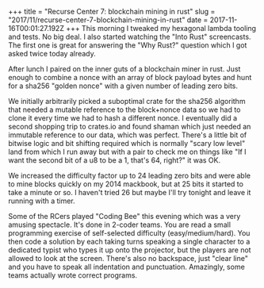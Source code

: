 +++
title = "Recurse Center 7: blockchain mining in rust"
slug = "2017/11/recurse-center-7-blockchain-mining-in-rust"
date = 2017-11-16T00:01:27.192Z
+++
This morning I tweaked my hexagonal lambda tooling and tests. No big deal. I also started watching the "Into Rust" screencasts. The first one is great for answering the "Why Rust?" question which I got asked twice today already.

After lunch I paired on the inner guts of a blockchain miner in rust. Just enough to combine a nonce with an array of block payload bytes and hunt for a sha256 "golden nonce" with a given number of leading zero bits.

We initially arbitrarily picked a suboptimal crate for the sha256 algorithm that needed a mutable reference to the block+nonce data so we had to clone it every time we had to hash a different nonce. I eventually did a second shopping trip to crates.io and found shaman which just needed an immutable reference to our data, which was perfect. There's a little bit of bitwise logic and bit shifting required which is normally "scary low level" land from which I run away but with a pair to check me on things like "If I want the second bit of a u8 to be a 1, that's 64, right?" it was OK.

We increased the difficulty factor up to 24 leading zero bits and were able to mine blocks quickly on my 2014 mackbook, but at 25 bits it started to take a minute or so. I haven't tried 26 but maybe I'll try tonight and leave it running with a timer.

Some of the RCers played "Coding Bee" this evening which was a very amusing spectacle. It's done in 2-coder teams. You are read a small programming exercise of self-selected difficulty (easy/medium/hard). You then code a solution by each taking turns speaking a single character to a dedicated typist who types it up onto the projector, but the players are not allowed to look at the screen. There's also no backspace, just "clear line" and you have to speak all indentation and punctuation. Amazingly, some teams actually wrote correct programs.
